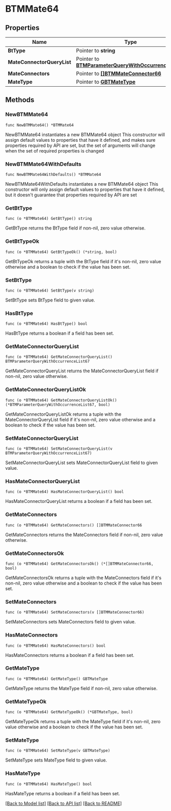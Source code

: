 # BTMMate64

## Properties

Name | Type | Description | Notes
------------ | ------------- | ------------- | -------------
**BtType** | Pointer to **string** |  | [optional] 
**MateConnectorQueryList** | Pointer to [**BTMParameterQueryWithOccurrenceList67**](BTMParameterQueryWithOccurrenceList67.md) |  | [optional] 
**MateConnectors** | Pointer to [**[]BTMMateConnector66**](BTMMateConnector66.md) |  | [optional] 
**MateType** | Pointer to [**GBTMateType**](GBTMateType.md) |  | [optional] 

## Methods

### NewBTMMate64

`func NewBTMMate64() *BTMMate64`

NewBTMMate64 instantiates a new BTMMate64 object
This constructor will assign default values to properties that have it defined,
and makes sure properties required by API are set, but the set of arguments
will change when the set of required properties is changed

### NewBTMMate64WithDefaults

`func NewBTMMate64WithDefaults() *BTMMate64`

NewBTMMate64WithDefaults instantiates a new BTMMate64 object
This constructor will only assign default values to properties that have it defined,
but it doesn't guarantee that properties required by API are set

### GetBtType

`func (o *BTMMate64) GetBtType() string`

GetBtType returns the BtType field if non-nil, zero value otherwise.

### GetBtTypeOk

`func (o *BTMMate64) GetBtTypeOk() (*string, bool)`

GetBtTypeOk returns a tuple with the BtType field if it's non-nil, zero value otherwise
and a boolean to check if the value has been set.

### SetBtType

`func (o *BTMMate64) SetBtType(v string)`

SetBtType sets BtType field to given value.

### HasBtType

`func (o *BTMMate64) HasBtType() bool`

HasBtType returns a boolean if a field has been set.

### GetMateConnectorQueryList

`func (o *BTMMate64) GetMateConnectorQueryList() BTMParameterQueryWithOccurrenceList67`

GetMateConnectorQueryList returns the MateConnectorQueryList field if non-nil, zero value otherwise.

### GetMateConnectorQueryListOk

`func (o *BTMMate64) GetMateConnectorQueryListOk() (*BTMParameterQueryWithOccurrenceList67, bool)`

GetMateConnectorQueryListOk returns a tuple with the MateConnectorQueryList field if it's non-nil, zero value otherwise
and a boolean to check if the value has been set.

### SetMateConnectorQueryList

`func (o *BTMMate64) SetMateConnectorQueryList(v BTMParameterQueryWithOccurrenceList67)`

SetMateConnectorQueryList sets MateConnectorQueryList field to given value.

### HasMateConnectorQueryList

`func (o *BTMMate64) HasMateConnectorQueryList() bool`

HasMateConnectorQueryList returns a boolean if a field has been set.

### GetMateConnectors

`func (o *BTMMate64) GetMateConnectors() []BTMMateConnector66`

GetMateConnectors returns the MateConnectors field if non-nil, zero value otherwise.

### GetMateConnectorsOk

`func (o *BTMMate64) GetMateConnectorsOk() (*[]BTMMateConnector66, bool)`

GetMateConnectorsOk returns a tuple with the MateConnectors field if it's non-nil, zero value otherwise
and a boolean to check if the value has been set.

### SetMateConnectors

`func (o *BTMMate64) SetMateConnectors(v []BTMMateConnector66)`

SetMateConnectors sets MateConnectors field to given value.

### HasMateConnectors

`func (o *BTMMate64) HasMateConnectors() bool`

HasMateConnectors returns a boolean if a field has been set.

### GetMateType

`func (o *BTMMate64) GetMateType() GBTMateType`

GetMateType returns the MateType field if non-nil, zero value otherwise.

### GetMateTypeOk

`func (o *BTMMate64) GetMateTypeOk() (*GBTMateType, bool)`

GetMateTypeOk returns a tuple with the MateType field if it's non-nil, zero value otherwise
and a boolean to check if the value has been set.

### SetMateType

`func (o *BTMMate64) SetMateType(v GBTMateType)`

SetMateType sets MateType field to given value.

### HasMateType

`func (o *BTMMate64) HasMateType() bool`

HasMateType returns a boolean if a field has been set.


[[Back to Model list]](../README.md#documentation-for-models) [[Back to API list]](../README.md#documentation-for-api-endpoints) [[Back to README]](../README.md)


